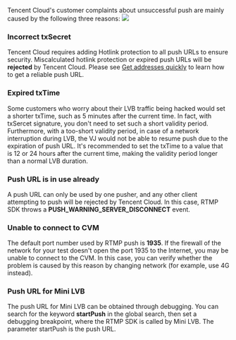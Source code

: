 Tencent Cloud's customer complaints about unsuccessful push are mainly caused by the following three reasons:
![](https://main.qcloudimg.com/raw/bf6e18ae5ed256c4f88586454b785964.png)
### Incorrect txSecret
Tencent Cloud requires adding Hotlink protection to all push URLs to ensure security. Miscalculated hotlink protection or expired push URLs will be **rejected** by Tencent Cloud. 
Please see [Get addresses quickly](https://intl.cloud.tencent.com/document/product/267/7977) to learn how to get a reliable push URL.

### Expired txTime
Some customers who worry about their LVB traffic being hacked would set a shorter txTime, such as 5 minutes after the current time. In fact, with txSercet signature, you don't need to set such a short validity period. Furthermore, with a too-short validity period, in case of a network interruption during LVB, the VJ would not be able to resume push due to the expiration of push URL.
It's recommended to set the txTime to a value that is 12 or 24 hours after the current time, making the validity period longer than a normal LVB duration.

### Push URL is in use already
A push URL can only be used by one pusher, and any other client attempting to push will be rejected by Tencent Cloud. In this case, RTMP SDK throws a **PUSH_WARNING_SERVER_DISCONNECT** event.

### Unable to connect to CVM
The default port number used by RTMP push is **1935**. If the firewall of the network for your test doesn't open the port 1935 to the Internet, you may be unable to connect to the CVM. In this case, you can verify whether the problem is caused by this reason by changing network (for example, use 4G instead).

### Push URL for Mini LVB
The push URL for Mini LVB can be obtained through debugging. You can search for the keyword **startPush** in the global search, then set a debugging breakpoint, where the RTMP SDK is called by Mini LVB. The parameter startPush is the push URL.




